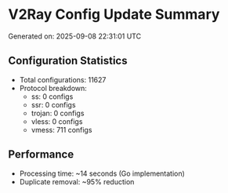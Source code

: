 # V2Ray Config Update Summary
Generated on: 2025-09-08 22:31:01 UTC

## Configuration Statistics
- Total configurations: 11627
- Protocol breakdown:
  - ss: 0 configs
  - ssr: 0 configs
  - trojan: 0 configs
  - vless: 0 configs
  - vmess: 711 configs

## Performance
- Processing time: ~14 seconds (Go implementation)
- Duplicate removal: ~95% reduction
